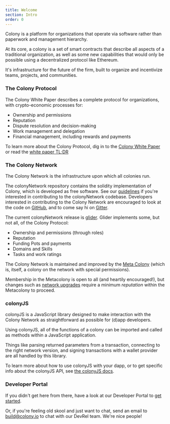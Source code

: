 ```yaml
---
title: Welcome
section: Intro
order: 0
---
```


Colony is a platform for organizations that operate via software rather than paperwork and management hierarchy.

At its core, a colony is a set of smart contracts that describe all aspects of a traditional organization, as well as some new capabilities that would only be possible using a decentralized protocol like Ethereum.

It's infrastructure for the future of the firm, built to organize and incentivize teams, projects, and communities.

### The Colony Protocol

The Colony White Paper describes a complete protocol for organizations, with crypto-economic processes for:

* Ownership and permissions
* Reputation
* Dispute resolution and decision-making
* Work management and delegation
* Financial management, including rewards and payments

To learn more about the Colony Protocol, dig in to the [Colony White Paper](https://colony.io/whitepaper.pdf) or read the [white paper TL;DR](/colonynetwork/whitepaper-tldr-colony/)

### The Colony Network
The Colony Network is the infrastructure upon which all colonies run.

The colonyNetwork repository contains the solidity implementation of Colony, which is developed as free software. See our [guidelines](https://github.com/JoinColony/colonyNetwork/blob/develop/docs/CONTRIBUTING.md) if you're interested in contributing to the colonyNetwork codebase. Developers interested in contributing to the Colony Network are encouraged to look at the code on [GitHub](https://github.com/JoinColony/colonyNetwork), and to come say hi on [Gitter](https://gitter.im/JoinColony/colonyNetwork).

The current colonyNetwork release is [glider](https://github.com/JoinColony/colonyNetwork/releases). Glider implements some, but not all, of the Colony Protocol:

* Ownership and permissions (through roles)
* Reputation
* Funding Pots and payments
* Domains and Skills
* Tasks and work ratings


The Colony Network is maintained and improved by the [Meta Colony](/colonynetwork/tldr-the-meta-colony-and-clny) (which is, itself, a colony on the network with special permissions).

Membership in the Metacolony is open to all (and heartily encouraged!), but changes such as [network upgrades](/colonynetwork/docs-upgrade-design/) require a minimum *reputation* within the Metacolony to proceed.

### colonyJS
colonyJS is a JavaScript library designed to make interaction with the Colony Network as straightforward as possible for (d)app developers.

Using colonyJS, all of the functions of a colony can be imported and called as methods within a JavaScript application.

Things like parsing returned parameters from a transaction, connecting to the right network version, and signing transactions with a wallet provider are all handled by this library.

To learn more about how to use colonyJS with your dapp, or to get specific info about the colonyJS API, see [the colonyJS docs](http://docs.colony.io/colonyjs/intro-welcome).

### Developer Portal
If you didn't get here from there, have a look at our Developer Portal to [get started](http://docs.colony.io/colonystarter/docs-overview).

Or, if you're feeling old skool and just want to chat, send an email to build@colony.io to chat with our DevRel team. We're nice people!
